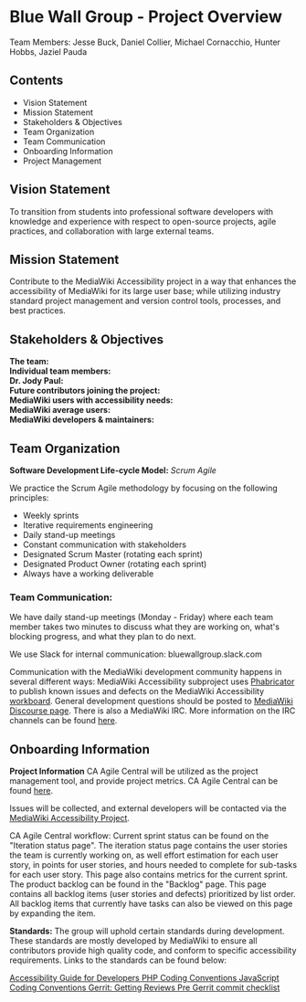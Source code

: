 # **Blue Wall Group - Project Overview** 
Team Members: Jesse Buck, Daniel Collier, Michael Cornacchio, Hunter Hobbs, Jaziel Pauda

 

## **Contents**  
* Vision Statement
* Mission Statement
* Stakeholders & Objectives
* Team Organization
* Team Communication
* Onboarding Information
* Project Management

## **Vision Statement**  
To transition from students into professional software developers with knowledge and experience with respect to open-source projects, agile practices, and collaboration with large external teams. 

## **Mission Statement**
Contribute to the MediaWiki Accessibility project in a way that enhances the accessibility of MediaWiki for its large user base; while utilizing industry standard project management and version control tools, processes, and best practices.

## **Stakeholders & Objectives**
**The team:**  
**Individual team members:**  
**Dr. Jody Paul:**  
**Future contributors joining the project:**  
**MediaWiki users with accessibility needs:**  
**MediaWiki average users:**  
**MediaWiki developers & maintainers:**


## **Team Organization**
**Software Development Life-cycle Model:** *Scrum Agile*  
  
We practice the Scrum Agile methodology by focusing on the following principles:
 
* Weekly sprints
* Iterative requirements engineering
* Daily stand-up meetings
* Constant communication with stakeholders
* Designated Scrum Master (rotating each sprint)
* Designated Product Owner (rotating each sprint)
* Always have a working deliverable

 
### **Team Communication:**  

We have daily stand-up meetings (Monday - Friday) where each team member takes two minutes to discuss what they are working on, what's blocking progress, and what they plan to do next.  

We use Slack for internal communication: bluewallgroup.slack.com

Communication with the MediaWiki development community happens in several different ways: MediaWiki Accessibility subproject uses [Phabricator](https://phabricator.wikimedia.org/project/profile/171/) to publish known issues and defects on the MediaWiki Accessibility [workboard](https://phabricator.wikimedia.org/project/board/171/). General development questions should be posted to [MediaWiki Discourse page](https://discourse-mediawiki.wmflabs.org/c/ask-here). There is also a MediaWiki IRC. More information on the IRC channels can be found [here](https://www.mediawiki.org/wiki/MediaWiki_on_IRC).

## **Onboarding Information**


**Project Information**
CA Agile Central will be utilized as the project management tool, and provide project metrics.
CA Agile Central can be found <a href="https://rally1.rallydev.com">here</a>.

Issues will be collected, and external developers will be contacted via the <a href="https://phabricator.wikimedia.org/project/profile/171/">MediaWiki Accessibility Project</a>.

CA Agile Central workflow:
Current sprint status can be found on the "Iteration status page". The iteration status page contains the user stories the team is currently working on, as well effort estimation for each user story, in points for user stories, and hours needed to complete for sub-tasks for each user story. This page also contains metrics for the current sprint.
The product backlog can be found in the "Backlog" page. This page contains all backlog items (user stories and defects) prioritized by list order. All backlog items that currently have tasks can also be viewed on this page by expanding the item. 

**Standards:**
The group will uphold certain standards during development. These standards are mostly developed by MediaWiki to ensure all contributors provide high quality code, and conform to specific accessibility requirements. Links to the standards can be found below:

<a href="https://www.mediawiki.org/wiki/Accessibility_guide_for_developers"> Accessibility Guide for Developers </a>
<a href="https://www.mediawiki.org/wiki/Manual:Coding_conventions/PHP"> PHP Coding Conventions </a>
<a href="https://www.mediawiki.org/wiki/Manual:Coding_conventions/JavaScript"> JavaScript Coding Conventions </a>
<a href="https://www.mediawiki.org/wiki/Gerrit/Code_review/Getting_reviews"> Gerrit: Getting Reviews </a>
<a href="https://www.mediawiki.org/wiki/Manual:Pre-commit_checklist"> Pre Gerrit commit checklist </a>